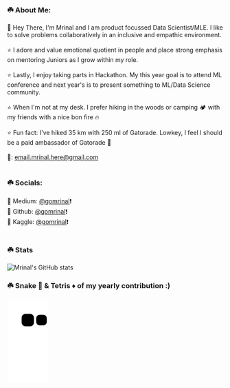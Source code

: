 ### ☘️ About Me:
👋 Hey There, I'm Mrinal and I am product focussed Data Scientist/MLE. I like to solve problems collaboratively in an inclusive and empathic environment.
<br>
<br>
⭐ I adore and value emotional quotient in people and place strong emphasis on mentoring Juniors as I grow within my role.
<br>
<br>
⭐ Lastly, I enjoy taking parts in Hackathon. My this year goal is to attend ML conference and next year's is to present something to ML/Data Science community.
<br>
<br>
⭐ When I'm not at my desk. I prefer hiking in the woods or camping 🏕️ with my friends with a nice bon fire 🔥 
<br>
<br>
⭐ Fun fact: I've hiked 35 km with 250 ml of Gatorade. Lowkey, I feel I should be a paid ambassador of Gatorade 🥇 
<br>
<br>
📧: email.mrinal.here@gmail.com <br>
<br>
### ☘️ Socials:
📎 Medium: [@gomrinal](https://gomrinal.medium.com/)❗
<br>
📎 Github: [@gomrinal](https://www.github.com/gomrinal)❗
<br>
📎 Kaggle: [@gomrinal](https://www.kaggle.com/gomrinal)❗
<br>
<br>
### ☘️ Stats 
![Mrinal's GitHub stats](https://github-readme-stats.vercel.app/api?username=gomrinal&show_icons=true&theme=merko)

### ☘️ Snake 🐍 & Tetris ♦️ of my yearly contribution :)
![snake gif](https://github.com/gomrinal/Actions/blob/output/github-contribution-grid-snake.svg)

